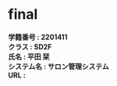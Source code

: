 # final
**学籍番号    : 2201411**  
**クラス      : SD2F**  
**氏名        : 平田 栞**  
**システム名  : サロン管理システム**  
**URL         :**  
